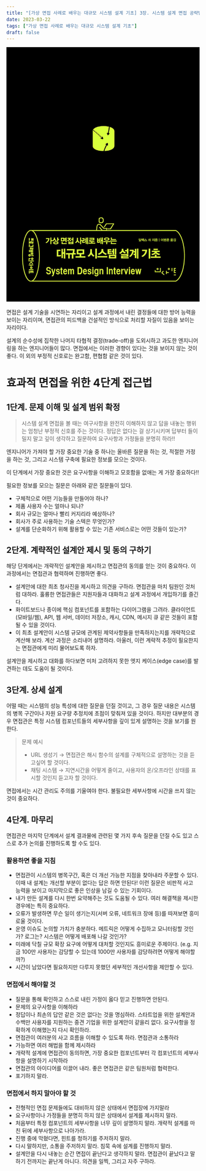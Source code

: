 ```yaml
---
title: "[가상 면접 사례로 배우는 대규모 시스템 설계 기초] 3장. 시스템 설계 면접 공략법"
date: 2023-03-22
tags: ["가상 면접 사례로 배우는 대규모 시스템 설계 기초"]
draft: false
---
```


![Untitled](image/가상_면접_사례로_배우는_대규모_시스템_설계_기초.png)

면접은 설계 기술을 시연하는 자리이고 설계 과정에서 내린 결정들에 대한 방어 능력을 보이는 자리이며, 면접관의 피드백을 건설적인 방식으로 처리할 자질이 있음을 보이는 자리이다.

설계의 순수성에 집착한 나머지 타협적 결정(trade-off)을 도외시하고 과도한 엔지니어링을 하는 엔지니어들이 많다. 면접에서는 이러한 경향이 있다는 것을 보이지 않는 것이 좋다. 이 외의 부정적 신호로는 완고함, 편협함 같은 것이 있다.

# 효과적 면접을 위한 4단계 접근법

## 1단계. 문제 이해 및 설계 범위 확정

> 시스템 설계 면접을 볼 때는 여구사항을 완전히 이해하지 않고 답을 내놓는 행위는 엄청난 부정적 신호를 주는 것이다. 정답은 없다는 걸 상기시키며 답부터 들이밀지 말고 깊이 생각하고 질문하여 요구사항과 가정들을 분명히 하라!!
>

엔지니어가 가져야 할 가장 중요한 기술 중 하나는 올바른 질문을 하는 것, 적절한 가정을 하는 것, 그리고 시스템 구축에 필요한 정보를 모으는 것이다.

이 단계에서 가장 중요한 것은 요구사항을 이해하고 모호함을 없애는 게 가장 중요하다!!

필요한 정보를 모으는 질문은 아래와 같은 질문들이 있다.

- 구체적으로 어떤 기능들을 만들어야 하나?
- 제품 사용자 수는 얼마나 되나?
- 회사 규모는 얼마나 빨리 커지리라 예상하나?
- 회사가 주로 사용하는 기술 스텍은 무엇인가?
- 설계를 단순화하기 위해 활용할 수 있는 기존 서비스로는 어떤 것들이 있는가?

## 2단계. 계략적인 설계안 제시 및 동의 구하기

해당 단게에서는 개략적인 설계안을 제시하고 면접관의 동의를 얻는 것이 중요하다. 이 과정에서는 면접관과 협력하며 진행하면 좋다.

- 설계안에 대한 최초 청사진을 제시하고 의견을 구하라. 면접관을 마치 팀원인 것처럼 대하라. 훌륭한 면접관들은 지원자들과 대화하고 설계 과정에서 개입하기를 즐긴다.
- 화이트보드나 종이에 핵심 컴포넌트를 포함하는 다이어그램을 그려라. 클라이언트(모바일/웹), API, 웹 서버, 데이터 저장소, 캐시, CDN, 메시지 큐 같은 것들이 포함될 수 있을 것이다.
- 이 최초 설계안이 시스템 규모에 관계된 제약사항들을 만족하지는지를 개략적으로 계산해 보라. 계산 과정은 소리내어 설명하라. 아울러, 이런 계략적 추정이 필요한지는 면접관에게 미리 물어보도록 하자.

설계안을 제시하고 대화를 하다보면 미처 고려하지 못한 엣지 케이스(edge case)를 발견하는 데도 도움이 될 것이다.

## 3단계. 상세 설계

어떨 때는 시스템의 성능 특성에 대한 질문을 던질 것이고, 그 경우 질문 내용은 시스템의 병목 구간이나 자원 요구량 추정치에 초점이 맞춰져 있을 것이다. 하지만 대부분의 경우 면접관은 특정 시스템 컴포넌트들의 세부사항을 깊이 있게 설명하는 것을 보기를 원한다.

> 문제 예시
>
> - URL 생성기 → 면접관은 해시 함수의 설계를 구체적으로 설명하는 것을 듣고싶어 할 것이다.
> - 채팅 시스템 → 지연시간을 어떻게 줄이고, 사용자의 온/오프라인 상태를 표시할 것인지 듣고자 할 것이다.

면접에서는 시간 관리도 주의를 기울여야 한다. 불필요한 세부사항에 시간을 쓰지 않는 것이 중요하다.

## 4단계. 마무리

면접관은 마지막 단계에서 설계 결과물에 관련된 몇 가지 후속 질문을 던질 수도 있고 스스로 추가 논의를 진행하도록 할 수도 있다.

### 활용하면 좋을 지침

- 면접관이 시스템의 병목구간, 혹은 더 개선 가능한 지점을 찾아내라 주문할 수 있다. 이때 내 설계는 개선할 부분이 없다는 답은 하면 안된다! 이런 질문은 비판적 사고 능력을 보이고 마지막으로 좋은 인상을 남길 수 있는 기회이다.
- 내가 만든 설계를 다시 한번 요약해주는 것도 도움될 수 있다. 여러 해결책을 제시한 경우에는 특히 중요하다.
- 오류가 발생하면 무슨 일이 생기는지(서버 오류, 네트워크 장애 등)를 따져보면 흥미로울 것이다.
- 운영 이슈도 논의할 가치가 충분하다. 메트릭은 어떻게 수집하고 모니터링할 것인가? 로그는? 시스템은 어떻게 배포해 나갈 것인가?
- 미래에 닥칠 규모 확장 요구에 어떻게 대처할 것인지도 흥미로운 주제이다. (e.g. 지금 100만 사용자는 감당할 수 있는데 1000만 사용자를 감당하려면 어떻게 해야할까?)
- 시간이 남았다면 필요하지만 다루지 못했던 세부적인 개선사항을 제안할 수 있다.

### 면접에서 해야할 것

- 질문을 통해 확인하고 스스로 내린 가정이 옳다 믿고 진행하면 안된다.
- 문제의 요구사항을 이해하라
- 정답이나 최손의 답안 같은 것은 없다는 것을 명심하라. 스타트업을 위한 설계안과 수백만 사용자를 지원하는 중견 기업을 위한 설계안이 같을리 없다. 요구사항을 정확하게 이해했는지 다시 확인하라.
- 면접관이 여러분의 사고 흐름을 이해할 수 있도록 하라. 면접관과 소통하라
- 가능하면 여러 해법을 함께 제시하라
- 개략적 설계에 면접관이 동의하면, 가장 중요한 컴포넌트부터 각 컴포넌트의 세부사항을 설명하기 시작하라
- 면접관의 아이디어를 이끌어 내라. 좋은 면접관은 같은 팀원처럼 협력한다.
- 포기하지 말라.

### 면접에서 하지 말아야 할 것

- 전형적인 면접 문제들에도 대비하지 않은 상태에서 면접장에 가지말라
- 요구사항이나 가정들을 분명히 하지 않은 상태에서 설계를 제시하지 말라.
- 처음부터 특정 컴포넌트의 세부사항을 너무 깊이 설명하지 말라. 개략적 설계를 마친 뒤에 세부사항으로 나아가라.
- 진행 중에 막혔다면, 힌트를 청하기를 주저하지 말라.
- 다시 말하지만, 소통을 주저하지 말라. 침묵 속에 설계를 진행하지 말라.
- 설계안을 다시 내놓는 순간 면접이 끝난다고 생각하지 말라. 면접관이 끝났다고 말하기 전까지는 끝난게 아니다. 의견을 일찍, 그리고 자주 구하라.
